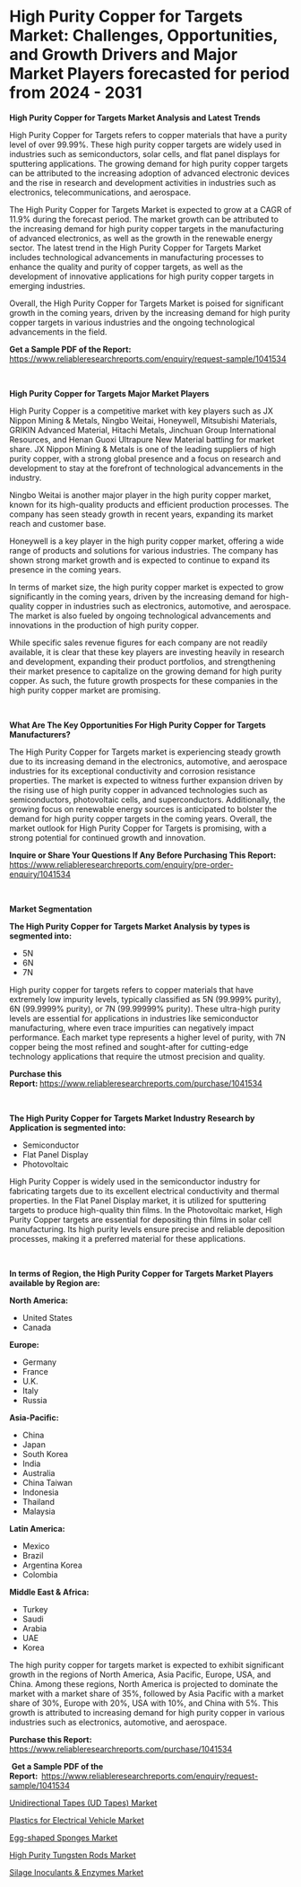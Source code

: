 <p><h1>High Purity Copper for Targets Market: Challenges, Opportunities, and Growth Drivers and Major Market Players forecasted for period from 2024 - 2031</h1></p><p><strong>High Purity Copper for Targets Market Analysis and Latest Trends</strong></p>
<p><p>High Purity Copper for Targets refers to copper materials that have a purity level of over 99.99%. These high purity copper targets are widely used in industries such as semiconductors, solar cells, and flat panel displays for sputtering applications. The growing demand for high purity copper targets can be attributed to the increasing adoption of advanced electronic devices and the rise in research and development activities in industries such as electronics, telecommunications, and aerospace.</p><p>The High Purity Copper for Targets Market is expected to grow at a CAGR of 11.9% during the forecast period. The market growth can be attributed to the increasing demand for high purity copper targets in the manufacturing of advanced electronics, as well as the growth in the renewable energy sector. The latest trend in the High Purity Copper for Targets Market includes technological advancements in manufacturing processes to enhance the quality and purity of copper targets, as well as the development of innovative applications for high purity copper targets in emerging industries.</p><p>Overall, the High Purity Copper for Targets Market is poised for significant growth in the coming years, driven by the increasing demand for high purity copper targets in various industries and the ongoing technological advancements in the field.</p></p>
<p><strong>Get a Sample PDF of the Report:&nbsp;</strong> <a href="https://www.reliableresearchreports.com/enquiry/request-sample/1041534">https://www.reliableresearchreports.com/enquiry/request-sample/1041534</a></p>
<p>&nbsp;</p>
<p><strong>High Purity Copper for Targets Major Market Players</strong></p>
<p><p>High Purity Copper is a competitive market with key players such as JX Nippon Mining & Metals, Ningbo Weitai, Honeywell, Mitsubishi Materials, GRIKIN Advanced Material, Hitachi Metals, Jinchuan Group International Resources, and Henan Guoxi Ultrapure New Material battling for market share. JX Nippon Mining & Metals is one of the leading suppliers of high purity copper, with a strong global presence and a focus on research and development to stay at the forefront of technological advancements in the industry.</p><p>Ningbo Weitai is another major player in the high purity copper market, known for its high-quality products and efficient production processes. The company has seen steady growth in recent years, expanding its market reach and customer base.</p><p>Honeywell is a key player in the high purity copper market, offering a wide range of products and solutions for various industries. The company has shown strong market growth and is expected to continue to expand its presence in the coming years.</p><p>In terms of market size, the high purity copper market is expected to grow significantly in the coming years, driven by the increasing demand for high-quality copper in industries such as electronics, automotive, and aerospace. The market is also fueled by ongoing technological advancements and innovations in the production of high purity copper.</p><p>While specific sales revenue figures for each company are not readily available, it is clear that these key players are investing heavily in research and development, expanding their product portfolios, and strengthening their market presence to capitalize on the growing demand for high purity copper. As such, the future growth prospects for these companies in the high purity copper market are promising.</p></p>
<p>&nbsp;</p>
<p><strong>What Are The Key Opportunities For High Purity Copper for Targets Manufacturers?</strong></p>
<p><p>The High Purity Copper for Targets market is experiencing steady growth due to its increasing demand in the electronics, automotive, and aerospace industries for its exceptional conductivity and corrosion resistance properties. The market is expected to witness further expansion driven by the rising use of high purity copper in advanced technologies such as semiconductors, photovoltaic cells, and superconductors. Additionally, the growing focus on renewable energy sources is anticipated to bolster the demand for high purity copper targets in the coming years. Overall, the market outlook for High Purity Copper for Targets is promising, with a strong potential for continued growth and innovation.</p></p>
<p><strong>Inquire or Share Your Questions If Any Before Purchasing This Report:</strong> <a href="https://www.reliableresearchreports.com/enquiry/pre-order-enquiry/1041534">https://www.reliableresearchreports.com/enquiry/pre-order-enquiry/1041534</a></p>
<p>&nbsp;</p>
<p><strong>Market Segmentation</strong></p>
<p><strong>The High Purity Copper for Targets Market Analysis by types is segmented into:</strong></p>
<p><ul><li>5N</li><li>6N</li><li>7N</li></ul></p>
<p><p>High purity copper for targets refers to copper materials that have extremely low impurity levels, typically classified as 5N (99.999% purity), 6N (99.9999% purity), or 7N (99.99999% purity). These ultra-high purity levels are essential for applications in industries like semiconductor manufacturing, where even trace impurities can negatively impact performance. Each market type represents a higher level of purity, with 7N copper being the most refined and sought-after for cutting-edge technology applications that require the utmost precision and quality.</p></p>
<p><strong>Purchase this Report:&nbsp;</strong><a href="https://www.reliableresearchreports.com/purchase/1041534">https://www.reliableresearchreports.com/purchase/1041534</a></p>
<p>&nbsp;</p>
<p><strong>The High Purity Copper for Targets Market Industry Research by Application is segmented into:</strong></p>
<p><ul><li>Semiconductor</li><li>Flat Panel Display</li><li>Photovoltaic</li></ul></p>
<p><p>High Purity Copper is widely used in the semiconductor industry for fabricating targets due to its excellent electrical conductivity and thermal properties. In the Flat Panel Display market, it is utilized for sputtering targets to produce high-quality thin films. In the Photovoltaic market, High Purity Copper targets are essential for depositing thin films in solar cell manufacturing. Its high purity levels ensure precise and reliable deposition processes, making it a preferred material for these applications.</p></p>
<p>&nbsp;</p>
<p><strong>In terms of Region, the High Purity Copper for Targets Market Players available by Region are:</strong></p>
<p>
    <p> <strong> North America: </strong>
        <ul>
            <li>United States</li>
            <li>Canada</li>
        </ul>
        </p> 
    <p> <strong> Europe: </strong>
        <ul>
            <li>Germany</li>
            <li>France</li>
            <li>U.K.</li>
            <li>Italy</li>
            <li>Russia</li>
        </ul>
        </p> 
    <p> <strong> Asia-Pacific: </strong>
        <ul>
            <li>China</li>
            <li>Japan</li>
            <li>South Korea</li>
            <li>India</li>
            <li>Australia</li>
            <li>China Taiwan</li>
            <li>Indonesia</li>
            <li>Thailand</li>
            <li>Malaysia</li>
        </ul>
        </p> 
    <p> <strong> Latin America: </strong>
        <ul>
            <li>Mexico</li>
            <li>Brazil</li>
            <li>Argentina Korea</li>
            <li>Colombia</li>
        </ul>
        </p> 
    <p> <strong> Middle East & Africa: </strong>
        <ul>
            <li>Turkey</li>
            <li>Saudi</li>
            <li>Arabia</li>
            <li>UAE</li>
            <li>Korea</li>
        </ul>
    </p>
    </p>
<p><p>The high purity copper for targets market is expected to exhibit significant growth in the regions of North America, Asia Pacific, Europe, USA, and China. Among these regions, North America is projected to dominate the market with a market share of 35%, followed by Asia Pacific with a market share of 30%, Europe with 20%, USA with 10%, and China with 5%. This growth is attributed to increasing demand for high purity copper in various industries such as electronics, automotive, and aerospace.</p></p>
<p><strong>Purchase this Report: </strong><a href="https://www.reliableresearchreports.com/purchase/1041534">https://www.reliableresearchreports.com/purchase/1041534</a></p>
<p>&nbsp;<strong>Get a Sample PDF of the Report:&nbsp;&nbsp;</strong><a href="https://www.reliableresearchreports.com/enquiry/request-sample/1041534">https://www.reliableresearchreports.com/enquiry/request-sample/1041534</a></p>
<p><strong></strong></p>
<p><p><a href="https://view.publitas.com/reportprime-1/unidirectional-tapes-ud-tapes-market-size-and-examines-its-market-scope-with-a-primary-focus-on-growth-opportunities-and-forecasted-trends-spanning-from-2024-to-2031/">Unidirectional Tapes (UD Tapes) Market</a></p><p><a href="https://fuschia-pecorino-a6d.notion.site/Plastics-for-Electrical-Vehicle-Market-Size-Evaluating-its-Market-Trends-Growth-and-Projections-2-d4cd5da8b00b48a5959f339c29c284e5">Plastics for Electrical Vehicle Market</a></p><p><a href="https://simplistic-meeting-7ee.notion.site/Egg-shaped-Sponges-Market-Size-Market-Share-and-Global-Market-Analysis-Report-2024-2031-147faa82f0094283bdd96a78bcc37715">Egg-shaped Sponges Market</a></p><p><a href="https://github.com/nancykennedykellievqfqt2/Market-Research-Report-List-1/blob/main/high-purity-tungsten-rods-market.md">High Purity Tungsten Rods Market</a></p><p><a href="https://view.publitas.com/reportprime-1/silage-inoculants-enzymes-market-challenges-opportunities-and-growth-drivers-and-major-market-players-forecasted-for-period-from-2024-2031/">Silage Inoculants & Enzymes Market</a></p></p>
